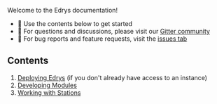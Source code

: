 Welcome to the Edrys documentation!

- 📖 Use the contents below to get started
- 💬 For questions and discussions, please visit our
  [Gitter community](https://gitter.im/edrys-org/community)
- 🐞 For bug reports and feature requests, visit the
  [issues tab](https://github.com/edrys-org/edrys/issues)

## Contents

1. [Deploying Edrys](Deployment.md) (if you don't already have access to an
   instance)
2. [Developing Modules](modules.md)
3. [Working with Stations](Stations.md)

